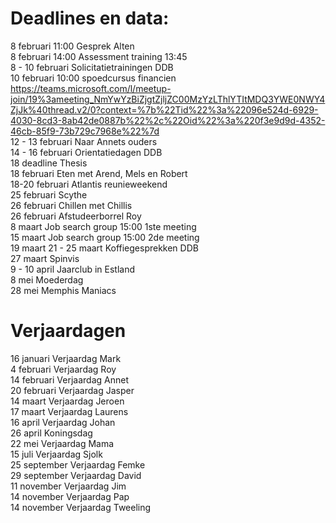 # Deadlines en data:
8 februari 11:00 Gesprek Alten \
8 februari 14:00 Assessment training 13:45 \
8 - 10 februari Solicitatietrainingen DDB \
10 februari 10:00 spoedcursus financien https://teams.microsoft.com/l/meetup-join/19%3ameeting_NmYwYzBiZjgtZjljZC00MzYzLThlYTItMDQ3YWE0NWY4ZjJk%40thread.v2/0?context=%7b%22Tid%22%3a%22096e524d-6929-4030-8cd3-8ab42de0887b%22%2c%22Oid%22%3a%220f3e9d9d-4352-46cb-85f9-73b729c7968e%22%7d  \
12 - 13 februari Naar Annets ouders \
14 - 16 februari Orientatiedagen DDB \
18 deadline Thesis \
18 februari Eten met Arend, Mels en Robert \
18-20 februari Atlantis reunieweekend \
25 februari Scythe \
26 februari Chillen met Chillis \
26 februari Afstudeerborrel Roy \
8 maart Job search group 15:00 1ste meeting \
15 maart Job search group 15:00 2de meeting \
19 maart 
21 - 25 maart Koffiegesprekken DDB \
27 maart Spinvis \
9 - 10 april Jaarclub in Estland \
8 mei Moederdag \
28 mei Memphis Maniacs 


# Verjaardagen
16 januari Verjaardag Mark \
4  februari Verjaardag Roy \
14 februari Verjaardag Annet \
20 februari Verjaardag Jasper \
14 maart Verjaardag Jeroen \
17 maart Verjaardag Laurens \
16 april Verjaardag Johan \
26 april Koningsdag \
22 mei Verjaardag Mama \
15 juli Verjaardag Sjolk \
25 september Verjaardag Femke \
29 september Verjaardag David \
11 november Verjaardag Jim \
14 november Verjaardag Pap \
14 november Verjaardag Tweeling

